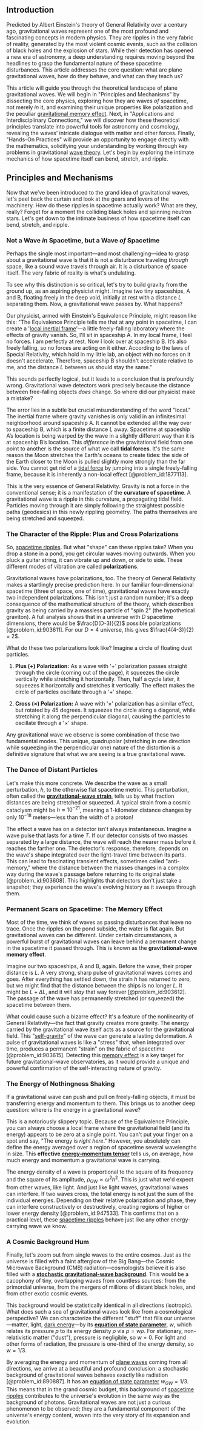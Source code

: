 ## Introduction
Predicted by Albert Einstein's theory of General Relativity over a century ago, gravitational waves represent one of the most profound and fascinating concepts in modern physics. They are ripples in the very fabric of reality, generated by the most violent cosmic events, such as the collision of black holes and the explosion of stars. While their detection has opened a new era of astronomy, a deep understanding requires moving beyond the headlines to grasp the fundamental nature of these spacetime disturbances. This article addresses the core question: what are plane gravitational waves, how do they behave, and what can they teach us?

This article will guide you through the theoretical landscape of plane gravitational waves. We will begin in "Principles and Mechanisms" by dissecting the core physics, exploring how they are waves *of* spacetime, not merely *in* it, and examining their unique properties like polarization and the peculiar [gravitational memory effect](@article_id:160390). Next, in "Applications and Interdisciplinary Connections," we will discover how these theoretical principles translate into powerful tools for astronomy and cosmology, revealing the waves' intricate dialogue with matter and other forces. Finally, "Hands-On Practices" will provide an opportunity to engage directly with the mathematics, solidifying your understanding by working through key problems in gravitational [wave theory](@article_id:180094). Let's begin by exploring the intimate mechanics of how spacetime itself can bend, stretch, and ripple.

## Principles and Mechanisms

Now that we’ve been introduced to the grand idea of gravitational waves, let's peel back the curtain and look at the gears and levers of the machinery. How do these ripples in spacetime actually work? What are they, really? Forget for a moment the colliding black holes and spinning neutron stars. Let's get down to the intimate business of how spacetime itself can bend, stretch, and ripple.

### Not a Wave *in* Spacetime, but a Wave *of* Spacetime

Perhaps the single most important—and most challenging—idea to grasp about a gravitational wave is that it is not a disturbance traveling *through* space, like a sound wave travels through air. It is a disturbance *of* space itself. The very fabric of reality is what's undulating.

To see why this distinction is so critical, let's try to build gravity from the ground up, as an aspiring physicist might. Imagine two tiny spaceships, A and B, floating freely in the deep void, initially at rest with a distance $L$ separating them. Now, a gravitational wave passes by. What happens?

Our physicist, armed with Einstein's Equivalence Principle, might reason like this: "The Equivalence Principle tells me that at any point in spacetime, I can create a '[local inertial frame](@article_id:274985)'—a little freely-falling laboratory where the effects of gravity vanish. So, I'll sit in spaceship A. In my local frame, I feel no forces. I am perfectly at rest. Now I look over at spaceship B. It’s also freely falling, so no forces are acting on it either. According to the laws of Special Relativity, which hold in my little lab, an object with no forces on it doesn't accelerate. Therefore, spaceship B shouldn't accelerate relative to me, and the distance $L$ between us should stay the same."

This sounds perfectly logical, but it leads to a conclusion that is profoundly wrong. Gravitational wave detectors work precisely because the distance between free-falling objects *does* change. So where did our physicist make a mistake?

The error lies in a subtle but crucial misunderstanding of the word "local." The inertial frame where gravity vanishes is only valid in an infinitesimal neighborhood around spaceship A. It cannot be extended all the way over to spaceship B, which is a finite distance $L$ away. Spacetime at spaceship A’s location is being warped by the wave in a slightly different way than it is at spaceship B’s location. This *difference* in the gravitational field from one point to another is the source of what we call **tidal forces**. It's the same reason the Moon stretches the Earth's oceans to create tides: the side of the Earth closer to the Moon is pulled slightly more strongly than the far side. You cannot get rid of a [tidal force](@article_id:195896) by jumping into a single freely-falling frame, because it is inherently a non-local effect [@problem_id:1877113].

This is the very essence of General Relativity. Gravity is not a force in the conventional sense; it is a manifestation of the **curvature of spacetime**. A gravitational wave is a ripple in this curvature, a propagating tidal field. Particles moving through it are simply following the straightest possible paths (geodesics) in this newly rippling geometry. The paths themselves are being stretched and squeezed.

### The Character of the Ripple: Plus and Cross Polarizations

So, [spacetime ripples](@article_id:158823). But what "shape" can these ripples take? When you drop a stone in a pond, you get circular waves moving outwards. When you pluck a guitar string, it can vibrate up and down, or side to side. These different modes of vibration are called **polarizations**.

Gravitational waves have polarizations, too. The theory of General Relativity makes a startlingly precise prediction here. In our familiar four-dimensional spacetime (three of space, one of time), gravitational waves have exactly two independent polarizations. This isn't just a random number; it's a deep consequence of the mathematical structure of the theory, which describes gravity as being carried by a massless particle of "spin 2" (the hypothetical graviton). A full analysis shows that in a universe with $D$ spacetime dimensions, there would be $\frac{D(D-3)}{2}$ possible polarizations [@problem_id:903611]. For our $D=4$ universe, this gives $\frac{4(4-3)}{2} = 2$.

What do these two polarizations look like? Imagine a circle of floating dust particles.

1.  **Plus ($+$) Polarization:** As a wave with '+' polarization passes straight through the circle (coming out of the page), it squeezes the circle vertically while stretching it horizontally. Then, half a cycle later, it squeezes it horizontally and stretches it vertically. The effect makes the circle of particles oscillate through a '+' shape.

2.  **Cross ($\times$) Polarization:** A wave with '×' polarization has a similar effect, but rotated by 45 degrees. It squeezes the circle along a diagonal, while stretching it along the perpendicular diagonal, causing the particles to oscillate through a '×' shape.

Any gravitational wave we observe is some combination of these two fundamental modes. This unique, quadrupolar (stretching in one direction while squeezing in the perpendicular one) nature of the distortion is a definitive signature that what we are seeing is a true gravitational wave.

### The Dance of Distant Particles

Let's make this more concrete. We describe the wave as a small perturbation, $h$, to the otherwise flat spacetime metric. This perturbation, often called the **[gravitational-wave strain](@article_id:201321)**, tells us by what fraction distances are being stretched or squeezed. A typical strain from a cosmic cataclysm might be $h \approx 10^{-21}$, meaning a 1-kilometer distance changes by only $10^{-18}$ meters—less than the width of a proton!

The effect a wave has on a detector isn't always instantaneous. Imagine a wave pulse that lasts for a time $T$. If our detector consists of two masses separated by a large distance, the wave will reach the nearer mass before it reaches the farther one. The detector's response, therefore, depends on the wave's shape integrated over the light-travel time between its parts. This can lead to fascinating transient effects, sometimes called "anti-memory," where the distance between the masses changes in a complex way during the wave's passage before returning to its original state [@problem_id:903608]. This highlights that detectors don't just take a snapshot; they experience the wave's evolving history as it sweeps through them.

### Permanent Scars on Spacetime: The Memory Effect

Most of the time, we think of waves as passing disturbances that leave no trace. Once the ripples on the pond subside, the water is flat again. But gravitational waves can be different. Under certain circumstances, a powerful burst of gravitational waves can leave behind a permanent change in the spacetime it passed through. This is known as the **gravitational-wave memory effect**.

Imagine our two spaceships, A and B, again. Before the wave, their proper distance is $L$. A very strong, sharp pulse of gravitational waves comes and goes. After everything has settled down, the strain $h$ has returned to zero, but we might find that the distance between the ships is no longer $L$. It might be $L + \Delta L$, and it will *stay* that way forever [@problem_id:903612]. The passage of the wave has permanently stretched (or squeezed) the spacetime between them.

What could cause such a bizarre effect? It's a feature of the nonlinearity of General Relativity—the fact that gravity creates more gravity. The energy carried by the gravitational wave itself acts as a source for the gravitational field. This "[self-gravity](@article_id:270521)" of the wave can generate a lasting deformation. A pulse of gravitational waves is like a "stress" that, when integrated over time, produces a permanent "strain" on the fabric of spacetime [@problem_id:903615]. Detecting this [memory effect](@article_id:266215) is a key target for future gravitational-wave observatories, as it would provide a unique and powerful confirmation of the self-interacting nature of gravity.

### The Energy of Nothingness Shaking

If a gravitational wave can push and pull on freely-falling objects, it must be transferring energy and momentum to them. This brings us to another deep question: where is the energy in a gravitational wave?

This is a notoriously slippery topic. Because of the Equivalence Principle, you can always choose a local frame where the gravitational field (and its energy) appears to be zero at a single point. You can't put your finger on a spot and say, "The energy is *right here*." However, you absolutely can define the energy averaged over a region of spacetime several wavelengths in size. This **effective [energy-momentum tensor](@article_id:149582)** tells us, on average, how much energy and momentum a gravitational wave is carrying.

The energy density of a wave is proportional to the square of its frequency and the square of its amplitude, $\rho_{\text{GW}} \propto \omega^2 h^2$. This is just what we'd expect from other waves, like light. And just like light waves, gravitational waves can interfere. If two waves cross, the total energy is not just the sum of the individual energies. Depending on their relative polarization and phase, they can interfere constructively or destructively, creating regions of higher or lower energy density [@problem_id:947533]. This confirms that on a practical level, these [spacetime ripples](@article_id:158823) behave just like any other energy-carrying wave we know.

### A Cosmic Background Hum

Finally, let's zoom out from single waves to the entire cosmos. Just as the universe is filled with a faint afterglow of the Big Bang—the Cosmic Microwave Background (CMB) radiation—cosmologists believe it is also filled with a **[stochastic gravitational-wave background](@article_id:201680)**. This would be a cacophony of tiny, overlapping waves from countless sources: from the primordial universe, from the mergers of millions of distant black holes, and from other exotic cosmic events.

This background would be statistically identical in all directions (isotropic). What does such a sea of gravitational waves look like from a cosmological perspective? We can characterize the different "stuff" that fills our universe—matter, light, [dark energy](@article_id:160629)—by its **[equation of state parameter](@article_id:158639)**, $w$, which relates its pressure $p$ to its energy density $\rho$ via $p = w \rho$. For stationary, non-relativistic matter ("dust"), pressure is negligible, so $w=0$. For light and other forms of radiation, the pressure is one-third of the energy density, so $w=1/3$.

By averaging the energy and momentum of [plane waves](@article_id:189304) coming from all directions, we arrive at a beautiful and profound conclusion: a stochastic background of gravitational waves behaves exactly like radiation [@problem_id:890887]. It has an [equation of state parameter](@article_id:158639) $w_{GW} = 1/3$. This means that in the grand cosmic budget, this background of [spacetime ripples](@article_id:158823) contributes to the universe's evolution in the same way as the background of photons. Gravitational waves are not just a curious phenomenon to be observed; they are a fundamental component of the universe's energy content, woven into the very story of its expansion and evolution.